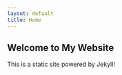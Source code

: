```yaml
---
layout: default
title: Home
---
```


<h2>Welcome to My Website</h2>
<p>This is a static site powered by Jekyll!</p>
